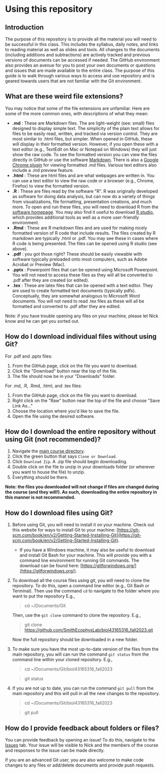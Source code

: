 # Using this repository

## Introduction
The purpose of this repository is to provide all the material you will need to be
successful in this class. This includes the syllabus, daily notes, 
and links to reading material as well as slides and tools.
All changes to the documents (including additions and subtractions) are actively tracked
and previous versions of documents can be accessed if needed.
The GitHub environment also provides an avenue for you to post your own documents or
questions and issues that are made available to the entire class.
The purpose of this guide is to walk through various ways to access and use repository
and is geared towards users that are not familiar with the Git environment.

## What are these weird file extensions?
You may notice that some of the file extensions are unfamiliar.
Here are some of the more common ones, with descriptions of what they mean:
- **.md** : These are Markdown files. The are light-weight (see: small) files
designed to display simple text. The simplicity of the plain text allows for files to
be easily read, written, and tracked via version control. They are most similar to
.html files, but simpler. When opened in GitHub, these will display in their formatted
version. However, if you open these with a text editor
(e.g., TextEdit on Mac or Notepad on Windows) they will just show the raw code. To see
the formatted version you can view the files directly in GitHub or
use the software [Markdown](https://daringfireball.net/projects/markdown/).
There is also a 
[Google Chrome plugin](https://chrome.google.com/webstore/detail/markdown-preview/jmchmkecamhbiokiopfpnfgbidieafmd?hl=en)
for viewing formatted .md files. Various text editors also include a .md preview feature.
- **.html** : These are html files and are what webpages are written in.
You can use a text editor to view the raw code or a browser (e.g., Chrome, Firefox)
to view the formatted version.
- **.R** : These are files read by the software "R". R was originally developed as
software for doing data analysis, but can now do a variety of things from visualizations,
file formatting, presentation creations, and much more. To open and run these files, you
will need to download R from the [software homepage](https://www.r-project.org/).
You may also find it useful to download [R studio](https://www.rstudio.com/), which
provides additional tools as well as a more user-friendly environment.
- **.Rmd** : These are R markdown files and are used for making nicely formatted version of
R code that include results. The files created by R markdown are typically .html or .pdf.
You may see these in cases where R code is being presented. The files can be opened
using R studio (see above).
- **.pdf** : you got those right? These should be easily viewable with
software typically preloaded onto most computers, such as Adobe Acrobat or Preview (Mac).
- **.pptx** : Powerpoint files that can be opened using Microsoft Powerpoint.
You will not need to access these files as they will all be converted to .pdf
after they are created (or edited).
- **.tex** : These are latex files that can be opened with a text editor. They are
used to create formatted text documents (typically pdfs). Conceptually, they are somewhat
analogous to Microsoft Word documents. You will not need to read .tex files as these will
all be formatted and converted to .pdf after they are edited.

Note: if you have trouble opening any files on your machine, please let Nick know and
he can get you sorted out.

## How do I download individual files without using Git?
For .pdf and .pptx files:
1. From the GitHub page, click on the file you want to download.
2. Click the "Download" button near the top of the file.
3. The file should now be in your "Downloads" folder.

For .md, .R, .Rmd, .html, and .tex files:
1. From the GitHub page, click on the file you want to download.
2. Right click on the "Raw" button near the top of the file and choose "Save Link As..."
3. Choose the location where you'd like to save the file.
4. Open the file using the desired software.

## How do I download the entire repository without using Git (not recommended)?
1. Navigate the 
[main course directory](https://github.com/SmithEcophysLab/biol43165316_fall2023).
2. Click the green button that says `Clone or Download`.
3. Click `Download Zip`. A .zip file should begin downloading.
4. Double click on the file to unzip in your downloads folder (or wherever you want to 
house the file) to unzip.
5. Everything should be there.

**Note: the files you downloaded will not change if files are changed during the course
(and they will!). As such, downloading the entire repository in this manner is not 
recommended.**

## How do I download files using Git?
1. Before using Git, you will need to install it on your machine. Check out this website
for ways to install Git to your machine:
[https://git-scm.com/book/en/v2/Getting-Started-Installing-Git](https://git-scm.com/book/en/v2/Getting-Started-Installing-Git).
	- If you have a Windows machine, it may also be useful to download and install
	Git Bash for your machine. This will provide you with a command line environment
	for running Git commands. The download can be found here:
	[https://gitforwindows.org/](https://gitforwindows.org/).
2. To download all the course files using git, you will need to clone the repository.
To do this, open a command line editor (e.g., Git Bash or 
Terminal). Then use the command `cd` to navigate to the folder where you want to
put the repository E.g.,
	
	> cd ~/Documents/Git

	Then, use the `git clone` command to clone the repository. E.g.,
	
	> git clone https://github.com/SmithEcophysLab/biol43165316_fall2023.git
	
	Now the full repository should be downloaded in a new folder.
	
3. To make sure you have the most up-to-date version of the files from the main repository,
you will can run the command `git status` from the command line within your cloned
repository. E.g.,

	> cd ~/Documents/Git/biol43165316_fall2023
	
	> git status

4. If you are not up to date, you can run the command `git pull` from the main repository
and this will pull
in all the new changes to the repository.

	> cd ~/Documents/Git/biol43165316_fall2023
	
	> git pull

## How do I provide feedback about folders or files?
You can provide feedback by opening an issue! To do this, navigate to the
[Issues](https://github.com/SmithEcophysLab/biol43165316_fall2023/issues)
tab. Your issue will be visible to Nick and the members of the course and responses
to the issue can be made directly.

If you are an advanced Git user, you are also welcome to make code changes to any files
or add/delete documents and provide push requests.


